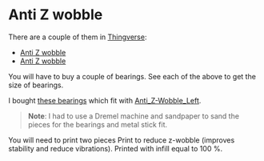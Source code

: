 # Anti Z wobble

There are a couple of them in [Thingverse](https://www.thingverse.com):

+ [Anti Z wobble](https://www.thingiverse.com/thing:1890670)
+ [Anti Z wobble](https://www.thingiverse.com/thing:2221088)

You will have to buy a couple of bearings. See each of the above to get the size of bearings.

I bought [these bearings](https://www.amazon.es/gp/product/B01N6BFM6Y/ref=oh_aui_detailpage_o03_s00?ie=UTF8&psc=1) which fit with [Anti_Z-Wobble_Left](https://www.thingiverse.com/thing:2436455/).

> **Note**: I had to use a Dremel machine and sandpaper to sand the pieces for the bearings and metal stick fit.

You will need to print two pieces Print to reduce z-wobble (improves stability and reduce vibrations). Printed with infill equal to 100 %.